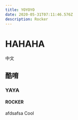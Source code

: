 ```yaml
---
title: YOYOYO
date: 2020-05-31T07:11:46.576Z
description: Rocker
---
```

# HAHAHA
中文
## 酷唷
### YAYA
#### ROCKER
afdsafsa
Cool
